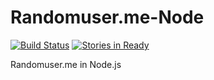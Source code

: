 # Randomuser.me-Node
[![Build Status](https://travis-ci.org/RandomAPI/Randomuser.me-Node.svg?branch=master)](https://travis-ci.org/RandomAPI/Randomuser.me-Node)
[![Stories in Ready](https://badge.waffle.io/RandomAPI/Randomuser.me-Node.png?label=ready&title=Ready)](https://waffle.io/RandomAPI/Randomuser.me-Node)

Randomuser.me in Node.js
